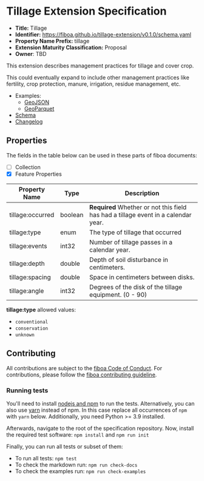 # Tillage Extension Specification

- **Title:** Tillage
- **Identifier:** <https://fiboa.github.io/tillage-extension/v0.1.0/schema.yaml>
- **Property Name Prefix:** tillage
- **Extension Maturity Classification:** Proposal
- **Owner**: TBD

This extension describes management practices for tillage and cover crop. 

This could eventually expand to include other management practices like fertility, crop
protection, manure, irrigation, residue management, etc.

- Examples:
  - [GeoJSON](examples/geojson/)
  - [GeoParquet](examples/geoparquet/)
- [Schema](schema/schema.yaml)
- [Changelog](./CHANGELOG.md)

## Properties

The fields in the table below can be used in these parts of fiboa documents:

- [ ] Collection
- [x] Feature Properties

| Property Name | Type | Description |
| ------------- | ---- | ----------- |
| tillage:occurred | boolean | **Required** Whether or not this field has had a tillage event in a calendar year. |
| tillage:type | enum  | The type of tillage that occurred |
| tillage:events | int32 | Number of tillage passes in a calendar year. |
| tillage:depth | double | Depth of soil disturbance in centimeters. |
| tillage:spacing | double | Space in centimeters between disks. |
| tillage:angle | int32 | Degrees of the disk of the tillage equipment. (0 - 90) |

**tillage:type** allowed values:

* `conventional`
* `conservation`
* `unknown` 

## Contributing

All contributions are subject to the
[fiboa Code of Conduct](https://github.com/fiboa/specification/blob/main/CODE_OF_CONDUCT.md).
For contributions, please follow the
[fiboa contributing guideline](https://github.com/fiboa/specification/blob/main/CONTRIBUTING.md).

### Running tests

You'll need to install [nodejs and npm](https://nodejs.org/en/download/) to run the tests.
Alternatively, you can also use [yarn](https://yarnpkg.com/) instead of npm.
In this case replace all occurrences of `npm` with `yarn` below.
Additionally, you need Python >= 3.9 installed.

Afterwards, navigate to the root of the specification repository.
Now, install the required test software: `npm install` and `npm run init`

Finally, you can run all tests or subset of them:

- To run all tests: `npm test`
- To check the markdown run: `npm run check-docs`
- To check the examples run: `npm run check-examples`
